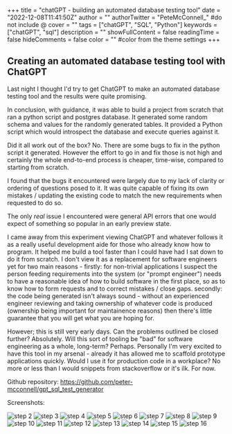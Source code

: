 +++
title = "chatGPT - building an automated database testing tool"
date = "2022-12-08T11:41:50Z"
author = ""
authorTwitter = "PeteMcConnell_" #do not include @
cover = ""
tags = ["chatGPT", "SQL", "Python"]
keywords = ["chatGPT", "sql"]
description = ""
showFullContent = false
readingTime = false
hideComments = false
color = "" #color from the theme settings
+++

Creating an automated database testing tool with ChatGPT
--------------------------------------------------------

Last night I thought I'd try to get ChatGPT to make an automated database
testing tool and the results were quite promising.

In conclusion, with guidance, it was able to build a project from scratch that
ran a python script and postgres database. It generated some random schema and
values for the randomly generated tables. It provided a Python script which
would introspect the database and execute queries against it.

Did it all work out of the box? No. There are some bugs to fix in the python
script it generated. However the effort to go in and fix those is not high and
certainly the whole end-to-end process is cheaper, time-wise, compared to
starting from scratch.

I found that the bugs it encountered were largely due to my lack of clarity or
ordering of questions posed to it. It was quite capable of fixing its own
mistakes / updating the existing code to match the new requirements when
requested to do so.

The only _real_ issue I encountered were general API errors that one would
expect of something so popular in an early preview state.

I came away from this experiment viewing ChatGPT and whatever follows it as a
really useful development aide for those who already know how to program. It
helped me build a tool faster than I could have had I sat down to do it from
scratch. I don't view it as a replacement for software engineers yet for two
main reasons - firstly: for non-trivial applications I suspect the person
feeding requirements into the system (or "prompt engineer") needs to have a
reasonable idea of how to build software in the first place, so as to know how
to form requests and to correct mistakes / close gaps. secondly: the code being
generated isn't always sound - without an experienced engineer reviewing and
taking ownership of whatever code is produced (ownership being important for
maintainence reasons) then there's little guarantee that you will get what you
are hoping for.

However; this is still very early days. Can the problems outlined be closed
further? Absolutely. Will this sort of tooling be "bad" for software
engineering as a whole, long-term? Perhaps. Personally I'm very excited to have
this tool in my arsenal - already it has allowed me to scaffold prototype
applications quickly. Would I use it for production code in a workplace? No
more or less than I would snippets from stackoverflow or it's ilk. For now.

Github repository: https://github.com/peter-mcconnell/gpt_sql_test_generator

Screenshots:

![step 2](https://raw.githubusercontent.com/peter-mcconnell/gpt_sql_test_generator/master/media/2.png "step 2")
![step 3](https://raw.githubusercontent.com/peter-mcconnell/gpt_sql_test_generator/master/media/3.png "step 3")
![step 4](https://raw.githubusercontent.com/peter-mcconnell/gpt_sql_test_generator/master/media/4.png "step 4")
![step 5](https://raw.githubusercontent.com/peter-mcconnell/gpt_sql_test_generator/master/media/5.png "step 5")
![step 6](https://raw.githubusercontent.com/peter-mcconnell/gpt_sql_test_generator/master/media/6.png "step 6")
![step 7](https://raw.githubusercontent.com/peter-mcconnell/gpt_sql_test_generator/master/media/7.png "step 7")
![step 8](https://raw.githubusercontent.com/peter-mcconnell/gpt_sql_test_generator/master/media/8.png "step 8")
![step 9](https://raw.githubusercontent.com/peter-mcconnell/gpt_sql_test_generator/master/media/9.png "step 9")
![step 10](https://raw.githubusercontent.com/peter-mcconnell/gpt_sql_test_generator/master/media/10.png "step 10")
![step 11](https://raw.githubusercontent.com/peter-mcconnell/gpt_sql_test_generator/master/media/11.png "step 11")
![step 12](https://raw.githubusercontent.com/peter-mcconnell/gpt_sql_test_generator/master/media/12.png "step 12")
![step 13](https://raw.githubusercontent.com/peter-mcconnell/gpt_sql_test_generator/master/media/13.png "step 13")
![step 14](https://raw.githubusercontent.com/peter-mcconnell/gpt_sql_test_generator/master/media/14.png "step 14")
![step 15](https://raw.githubusercontent.com/peter-mcconnell/gpt_sql_test_generator/master/media/15.png "step 15")
![step 16](https://raw.githubusercontent.com/peter-mcconnell/gpt_sql_test_generator/master/media/16.png "step 16")
